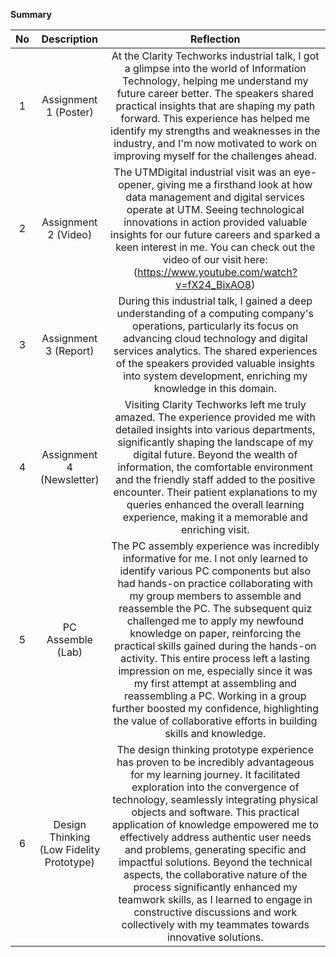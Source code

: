 **Summary**

| No | Description | Reflection |
| :---: | :---: | :---: |
| 1 | Assignment 1 (Poster) | At the Clarity Techworks industrial talk, I got a glimpse into the world of Information Technology, helping me understand my future career better. The speakers shared practical insights that are shaping my path forward. This experience has helped me identify my strengths and weaknesses in the industry, and I'm now motivated to work on improving myself for the challenges ahead. |
| 2 | Assignment 2 (Video) | The UTMDigital industrial visit was an eye-opener, giving me a firsthand look at how data management and digital services operate at UTM. Seeing technological innovations in action provided valuable insights for our future careers and sparked a keen interest in me. You can check out the video of our visit here: (https://www.youtube.com/watch?v=fX24_BixAO8)|
| 3 | Assignment 3 (Report) |During this industrial talk, I gained a deep understanding of a computing company's operations, particularly its focus on advancing cloud technology and digital services analytics. The shared experiences of the speakers provided valuable insights into system development, enriching my knowledge in this domain. |
| 4 | Assignment 4 (Newsletter) | Visiting Clarity Techworks left me truly amazed. The experience provided me with detailed insights into various departments, significantly shaping the landscape of my digital future. Beyond the wealth of information, the comfortable environment and the friendly staff added to the positive encounter. Their patient explanations to my queries enhanced the overall learning experience, making it a memorable and enriching visit. |
| 5 | PC Assemble (Lab) | The PC assembly experience was incredibly informative for me. I not only learned to identify various PC components but also had hands-on practice collaborating with my group members to assemble and reassemble the PC. The subsequent quiz challenged me to apply my newfound knowledge on paper, reinforcing the practical skills gained during the hands-on activity. This entire process left a lasting impression on me, especially since it was my first attempt at assembling and reassembling a PC. Working in a group further boosted my confidence, highlighting the value of collaborative efforts in building skills and knowledge. |
| 6 | Design Thinking (Low Fidelity Prototype) | The design thinking prototype experience has proven to be incredibly advantageous for my learning journey. It facilitated exploration into the convergence of technology, seamlessly integrating physical objects and software. This practical application of knowledge empowered me to effectively address authentic user needs and problems, generating specific and impactful solutions. Beyond the technical aspects, the collaborative nature of the process significantly enhanced my teamwork skills, as I learned to engage in constructive discussions and work collectively with my teammates towards innovative solutions. |
